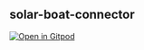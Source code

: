 ## solar-boat-connector
[![Open in Gitpod](https://gitpod.io/button/open-in-gitpod.svg)](https://gitpod.io/#<your-project-url>)
